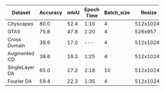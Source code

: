 | Dataset | Accuracy | mIoU  | Epoch Time | Batch_size | Resize |
|---------|----------|-------|---------------|---------------|---------------|
| Cityscapes    | 80.0       | 52.4   | 1:10      | 4        | 512x1024      |
| GTA5          | 75.8       | 47.8   | 1:20      | 4        | 526x957       |
| Cross Domain  | 38.6       | 17.0   | ---       | 4        | 512x1024*     |
|Augmented CD   | 39.6       | 18.3   | 1:25      | 4        | 512x1024*     |
|SingleLayer DA | 65.0       | 27.2   | 2:18      | 10         | 512x1024       |
|Fourier DA     | 59.4       | 22.3   | 1:35      | 4         | 512x1024       |
